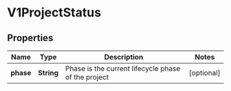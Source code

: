 
# V1ProjectStatus

## Properties
Name | Type | Description | Notes
------------ | ------------- | ------------- | -------------
**phase** | **String** | Phase is the current lifecycle phase of the project |  [optional]



